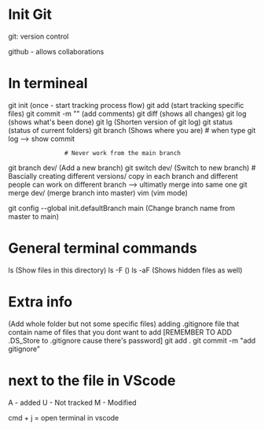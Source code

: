# Init Git
git: version control

github - allows collaborations

# In termineal
git init            (once - start tracking process flow)
git add <filename>  (start tracking specific files)
git commit -m "<string-comments>"  (add comments)
git diff <filename> (shows all changes)
git log             (shows what's been done)
git lg              (Shorten version of git log)
git status          (status of current folders)
git branch          (Shows where you are)
    # when type git log --> show commit <Long Hash letters>

                    # Never work from the main branch
git branch dev/<new branchname> (Add a new branch)
git switch dev/<new branchname> (Switch to new branch)
    # Bascially creating different versions/ copy in each branch and different people can work on different branch --> ultimatly merge into same one
git merge dev/<branch name>     (merge branch into master)
vim                 (vim mode)

git config --global init.defaultBranch main 
                    (Change branch name from master to main) 

# General terminal commands
ls      (Show files in this directory)
ls -F   ()
ls -aF  (Shows hidden files as well)


# Extra info
(Add whole folder but not some specific files)
adding .gitignore file that contain name of files that you dont want to add [REMEMBER TO ADD .DS_Store to .gitignore cause there's password]
git add .
git commit -m "add gitignore"

# next to the file in VScode
A - added
U - Not tracked
M - Modified


cmd + j = open terminal in vscode
